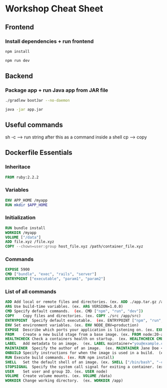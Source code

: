 # Workshop Cheat Sheet

## Frontend

### Install dependencies + run frontend
```bash
npm install

npm run dev

```
## Backend
### Package app + run Java app from JAR file

```bash
./gradlew bootJar --no-daemon

java -jar app.jar

```

##  Useful commands
 sh -c --> run string after this as a command inside a shell
 cp --> copy <source> <destination>
 
## Dockerfile Essentials

### Inheritace
```dockerfile
FROM ruby:2.2.2
```

### Variables
```dockerfile
ENV APP_HOME /myapp
RUN mkdir $APP_HOME
```

### Initialization
```dockerfile
RUN bundle install
WORKDIR /myapp
VOLUME ["/data"]
ADD file.xyz /file.xyz
COPY --chown=user:group host_file.xyz /path/container_file.xyz
```

### Commands 
```dockerfile
EXPOSE 5900
CMD ["bundle", "exec", "rails", "server"]
ENTRYPOINT ["executable", "param1", "param2"]
```

### List of all commands 
```dockerfile
ADD	Add local or remote files and directories. (ex. ADD ./app.tar.gz /app/)
ARG	Use build-time variables. (ex. ARG VERSION=1.0.0)
CMD	Specify default commands.  (ex. CMD ["npm", "run", "dev"])
COPY	Copy files and directories. (ex. COPY ./src /app/src)
ENTRYPOINT	Specify default executable.  (ex. ENTRYPOINT ["npm", "run", "dev"])
ENV	Set environment variables. (ex. ENV NODE_ENV=production)
EXPOSE	Describe which ports your application is listening on. (ex. EXPOSE 3000)
FROM	Create a new build stage from a base image. (ex. FROM node:20-alpine)
HEALTHCHECK	Check a containers health on startup.  (ex. HEALTHCHECK CMD curl -f http://localhost/health)
LABEL	Add metadata to an image.  (ex. LABEL maintainer="you@example.com")
MAINTAINER	Specify the author of an image.  (ex. MAINTAINER Jane Doe <jane@example.com>)
ONBUILD	Specify instructions for when the image is used in a build.  (ex. ONBUILD COPY . /app)
RUN	Execute build commands. (ex. RUN npm install)
SHELL	Set the default shell of an image. (ex. SHELL ["/bin/bash", "-c"])
STOPSIGNAL	Specify the system call signal for exiting a container. (ex. STOPSIGNAL SIGTERM)
USER	Set user and group ID. (ex. USER node)
VOLUME	Create volume mounts. (ex. VOLUME /data)
WORKDIR	Change working directory.  (ex. WORKDIR /app)
```